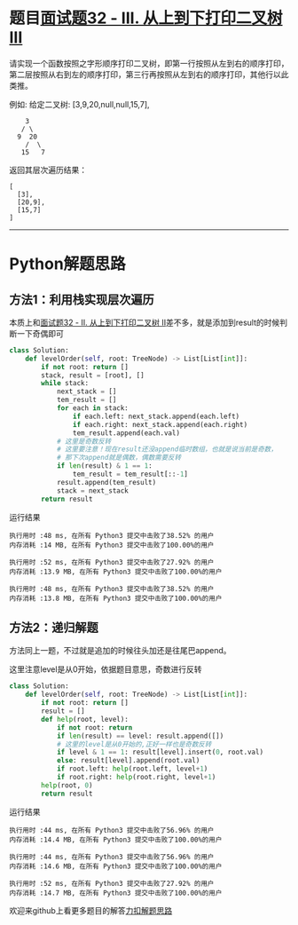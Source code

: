 # 题目[面试题32 - III. 从上到下打印二叉树 III](https://leetcode-cn.com/problems/cong-shang-dao-xia-da-yin-er-cha-shu-iii-lcof/)

请实现一个函数按照之字形顺序打印二叉树，即第一行按照从左到右的顺序打印，第二层按照从右到左的顺序打印，第三行再按照从左到右的顺序打印，其他行以此类推。

 

例如:
给定二叉树: [3,9,20,null,null,15,7],

```
    3
   / \
  9  20
    /  \
   15   7
```



返回其层次遍历结果：

```
[
  [3],
  [20,9],
  [15,7]
]
```



 

*****

# Python解题思路

## 方法1：利用栈实现层次遍历

本质上和[面试题32 - II. 从上到下打印二叉树 II](https://leetcode-cn.com/problems/cong-shang-dao-xia-da-yin-er-cha-shu-ii-lcof/)差不多，就是添加到result的时候判断一下奇偶即可

```python
class Solution:
    def levelOrder(self, root: TreeNode) -> List[List[int]]:
        if not root: return []
        stack, result = [root], []
        while stack:
            next_stack = []
            tem_result = []
            for each in stack:
                if each.left: next_stack.append(each.left)
                if each.right: next_stack.append(each.right)
                tem_result.append(each.val)
            # 这里是奇数反转
            # 这里要注意！现在result还没append临时数组，也就是说当前是奇数，
            # 那下次append就是偶数，偶数需要反转
            if len(result) & 1 == 1:
                tem_result = tem_result[::-1]
            result.append(tem_result)
            stack = next_stack
        return result
```

运行结果

```
执行用时 :48 ms, 在所有 Python3 提交中击败了38.52% 的用户
内存消耗 :14 MB, 在所有 Python3 提交中击败了100.00%的用户

执行用时 :52 ms, 在所有 Python3 提交中击败了27.92% 的用户
内存消耗 :13.9 MB, 在所有 Python3 提交中击败了100.00%的用户

执行用时 :48 ms, 在所有 Python3 提交中击败了38.52% 的用户
内存消耗 :13.8 MB, 在所有 Python3 提交中击败了100.00%的用户
```

## 方法2：递归解题

方法同上一题，不过就是追加的时候往头加还是往尾巴append。

这里注意level是从0开始，依据题目意思，奇数进行反转

```python
class Solution:
    def levelOrder(self, root: TreeNode) -> List[List[int]]:
        if not root: return []
        result = []
        def help(root, level):
            if not root: return
            if len(result) == level: result.append([])
            # 这里的level是从0开始的,正好一样也是奇数反转
            if level & 1 == 1: result[level].insert(0, root.val)  
            else: result[level].append(root.val)  
            if root.left: help(root.left, level+1)
            if root.right: help(root.right, level+1)
        help(root, 0)
        return result
```

运行结果

```
执行用时 :44 ms, 在所有 Python3 提交中击败了56.96% 的用户
内存消耗 :14.4 MB, 在所有 Python3 提交中击败了100.00%的用户

执行用时 :44 ms, 在所有 Python3 提交中击败了56.96% 的用户
内存消耗 :14.6 MB, 在所有 Python3 提交中击败了100.00%的用户

执行用时 :52 ms, 在所有 Python3 提交中击败了27.92% 的用户
内存消耗 :14.7 MB, 在所有 Python3 提交中击败了100.00%的用户
```

欢迎来github上看更多题目的解答[力扣解题思路](https://github.com/WRAllen/LeetCode)

  